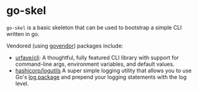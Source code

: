 # go-skel

`go-skel` is a basic skeleton that can be used to bootstrap a simple
CLI written in go.

Vendored (using [govendor](https://github.com/kardianos/govendor)) packages
include:

* [urfave/cli](https://github.com/urfave/cli):
  A thoughtful, fully featured CLI library with support for command-line args,
  environment variables, and default values.
* [hashicorp/logutils](https://github.com/hashicorp/logutils)
  A super simple logging utility that allows you to use Go's [log package](https://golang.org/pkg/log/)
  and prepend your logging statements with the log level.
